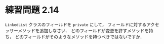 # 練習問題 2.14
`LinkedList` クラスのフィールドを `private` にして，
フィールドに対するアクセッサーメソッドを追加しなさい．
どのフィールドが変更を許すメソッドを持ち，
どのフィールドがそのようなメソッドを持つべきではないですか．

